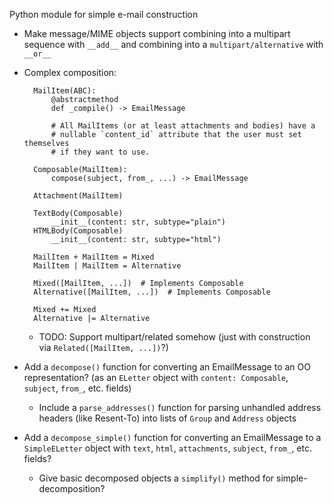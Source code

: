 Python module for simple e-mail construction

- Make message/MIME objects support combining into a multipart sequence with
  `__add__` and combining into a `multipart/alternative` with `__or__`

- Complex composition:

        MailItem(ABC):
            @abstractmethod
            def _compile() -> EmailMessage

            # All MailItems (or at least attachments and bodies) have a
            # nullable `content_id` attribute that the user must set themselves
            # if they want to use.

        Composable(MailItem):
            compose(subject, from_, ...) -> EmailMessage

        Attachment(MailItem)

        TextBody(Composable)
            __init__(content: str, subtype="plain")
        HTMLBody(Composable)
            __init__(content: str, subtype="html")

        MailItem + MailItem = Mixed
        MailItem | MailItem = Alternative

        Mixed([MailItem, ...])  # Implements Composable
        Alternative([MailItem, ...])  # Implements Composable

        Mixed += Mixed
        Alternative |= Alternative

    - TODO: Support multipart/related somehow (just with construction via
      `Related([MailItem, ...])`?)

- Add a `decompose()` function for converting an EmailMessage to an OO
  representation? (as an `ELetter` object with `content: Composable`, `subject`,
  `from_`, etc. fields)
    - Include a `parse_addresses()` function for parsing unhandled address
      headers (like Resent-To) into lists of `Group` and `Address` objects

- Add a `decompose_simple()` function for converting an EmailMessage to a
  `SimpleELetter` object with `text`, `html`, `attachments`, `subject`,
  `from_`, etc. fields?
    - Give basic decomposed objects a `simplify()` method for
      simple-decomposition?
